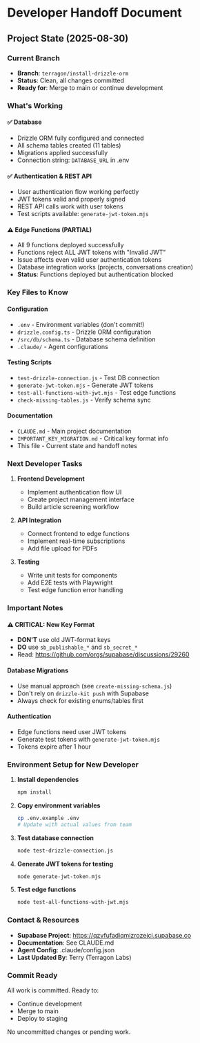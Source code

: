 # Developer Handoff Document

## Project State (2025-08-30)

### Current Branch
- **Branch**: `terragon/install-drizzle-orm`
- **Status**: Clean, all changes committed
- **Ready for**: Merge to main or continue development

### What's Working

#### ✅ Database
- Drizzle ORM fully configured and connected
- All schema tables created (11 tables)
- Migrations applied successfully
- Connection string: `DATABASE_URL` in .env

#### ✅ Authentication & REST API
- User authentication flow working perfectly
- JWT tokens valid and properly signed
- REST API calls work with user tokens
- Test scripts available: `generate-jwt-token.mjs`

#### ⚠️ Edge Functions (PARTIAL)
- All 9 functions deployed successfully
- Functions reject ALL JWT tokens with "Invalid JWT"
- Issue affects even valid user authentication tokens
- Database integration works (projects, conversations creation)
- **Status**: Functions deployed but authentication blocked

### Key Files to Know

#### Configuration
- `.env` - Environment variables (don't commit!)
- `drizzle.config.ts` - Drizzle ORM configuration
- `/src/db/schema.ts` - Database schema definition
- `.claude/` - Agent configurations

#### Testing Scripts
- `test-drizzle-connection.js` - Test DB connection
- `generate-jwt-token.mjs` - Generate JWT tokens
- `test-all-functions-with-jwt.mjs` - Test edge functions
- `check-missing-tables.js` - Verify schema sync

#### Documentation
- `CLAUDE.md` - Main project documentation
- `IMPORTANT_KEY_MIGRATION.md` - Critical key format info
- This file - Current state and handoff notes

### Next Developer Tasks

1. **Frontend Development**
   - Implement authentication flow UI
   - Create project management interface
   - Build article screening workflow

2. **API Integration**
   - Connect frontend to edge functions
   - Implement real-time subscriptions
   - Add file upload for PDFs

3. **Testing**
   - Write unit tests for components
   - Add E2E tests with Playwright
   - Test edge function error handling

### Important Notes

#### ⚠️ CRITICAL: New Key Format
- **DON'T** use old JWT-format keys
- **DO** use `sb_publishable_*` and `sb_secret_*`
- Read: https://github.com/orgs/supabase/discussions/29260

#### Database Migrations
- Use manual approach (see `create-missing-schema.js`)
- Don't rely on `drizzle-kit push` with Supabase
- Always check for existing enums/tables first

#### Authentication
- Edge functions need user JWT tokens
- Generate test tokens with `generate-jwt-token.mjs`
- Tokens expire after 1 hour

### Environment Setup for New Developer

1. **Install dependencies**
   ```bash
   npm install
   ```

2. **Copy environment variables**
   ```bash
   cp .env.example .env
   # Update with actual values from team
   ```

3. **Test database connection**
   ```bash
   node test-drizzle-connection.js
   ```

4. **Generate JWT tokens for testing**
   ```bash
   node generate-jwt-token.mjs
   ```

5. **Test edge functions**
   ```bash
   node test-all-functions-with-jwt.mjs
   ```

### Contact & Resources

- **Supabase Project**: https://qzvfufadiqmizrozejci.supabase.co
- **Documentation**: See CLAUDE.md
- **Agent Config**: .claude/config.json
- **Last Updated By**: Terry (Terragon Labs)

### Commit Ready
All work is committed. Ready to:
- Continue development
- Merge to main
- Deploy to staging

No uncommitted changes or pending work.